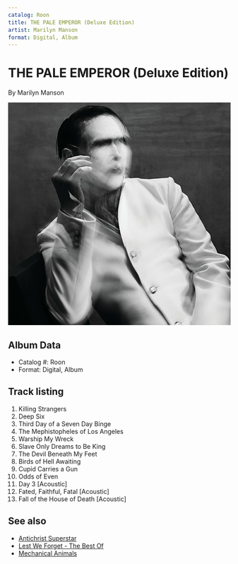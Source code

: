 ```yaml
---
catalog: Roon
title: THE PALE EMPEROR (Deluxe Edition)
artist: Marilyn Manson
format: Digital, Album
---
```


# THE PALE EMPEROR (Deluxe Edition)

By Marilyn Manson

![](../../assets/albumcovers/Marilyn_Manson-THE_PALE_EMPEROR_Deluxe_Edition.png)

## Album Data

- Catalog #: Roon
- Format: Digital, Album


## Track listing


1. Killing Strangers
2. Deep Six
3. Third Day of a Seven Day Binge
4. The Mephistopheles of Los Angeles
5. Warship My Wreck
6. Slave Only Dreams to Be King
7. The Devil Beneath My Feet
8. Birds of Hell Awaiting
9. Cupid Carries a Gun
10. Odds of Even
11. Day 3 [Acoustic]
12. Fated, Faithful, Fatal [Acoustic]
13. Fall of the House of Death [Acoustic]


## See also

- [Antichrist Superstar](Antichrist_Superstar.md)
- [Lest We Forget - The Best Of](Lest_We_Forget_-_The_Best_Of.md)
- [Mechanical Animals](Mechanical_Animals.md)
